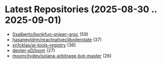 # Latest Repositories (2025-08-30 .. 2025-09-01)

- [0xalberto/bonkfun-sniper-grpc](https://github.com/0xalberto/bonkfun-sniper-grpc) (59)
- [hasaneyldrm/reactnativecliboilerplate](https://github.com/hasaneyldrm/reactnativecliboilerplate) (37)
- [xn1cklas/ai-tools-registry](https://github.com/xn1cklas/ai-tools-registry) (36)
- [dexter-xD/loom](https://github.com/dexter-xD/loom) (27)
- [mooncitydev/solana-arbitrage-bot-master](https://github.com/mooncitydev/solana-arbitrage-bot-master) (26)
